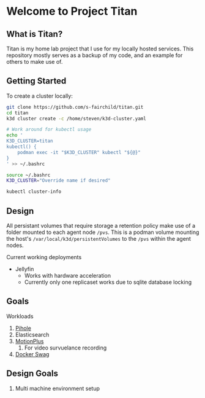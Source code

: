 # Welcome to Project Titan

## What is Titan?

Titan is my home lab project that I use for my locally hosted services. This repository mostly serves as a backup of my code, and an example for others to make use of.

## Getting Started

To create a cluster locally:
```bash
git clone https://github.com/s-fairchild/titan.git
cd titan
k3d cluster create -c /home/steven/k3d-cluster.yaml

# Work around for kubectl usage
echo '
K3D_CLUSTER=titan
kubectl() {
    podman exec -it "$K3D_CLUSTER" kubectl "${@}"
}
' >> ~/.bashrc

source ~/.bashrc
K3D_CLUSTER="Override name if desired"

kubectl cluster-info
```

## Design

All persistant volumes that require storage a retention policy make use of a folder mounted to each agent node `/pvs`.
This is a podman volume mounting the host's `/var/local/k3d/persistentVolumes` to the `/pvs` within the agent nodes.

Current working deployments
- Jellyfin
  - Works with hardware acceleration
  - Currently only one replicaset works due to sqlite database locking

## Goals

Workloads
1. [Pihole](https://github.com/pi-hole/pi-hole)
2. Elasticsearch
3. [MotionPlus](https://www.google.com/url?sa=t&rct=j&q=&esrc=s&source=web&cd=&cad=rja&uact=8&ved=2ahUKEwidw8T34dH_AhVwF1kFHWfjC20QFnoECC4QAQ&url=https%3A%2F%2Fgithub.com%2FMotion-Project%2Fmotionplus&usg=AOvVaw3LnQpoPIybVa1Z11DAVZ9J&opi=89978449)
   1. For video survuelance recording
4. [Docker Swag](https://github.com/linuxserver/docker-swag#migrating-from-the-old-linuxserverletsencrypt-image)

## Design Goals

1. Multi machine environment setup
